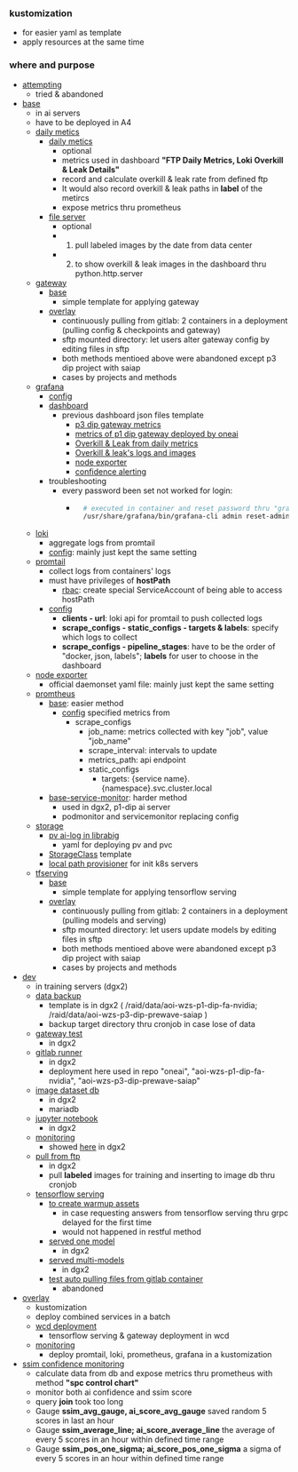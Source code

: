 ### kustomization
- for easier yaml as template
- apply resources at the same time

### where and purpose
- [attempting](./attempting/)
    - tried & abandoned
- [base](./base/)
    - in ai servers
    - have to be deployed in A4
    - [daily metics](./base/daily-metrics/base/)
        - [daily metics](./base/daily-metrics/base/ftp-metrics.yaml)
            - optional
            - metrics used in dashboard **"FTP Daily Metrics, Loki Overkill & Leak Details"**
            - record and calculate overkill & leak rate from defined ftp
            - It would also record overkill & leak paths in **label** of the metircs
            - expose metrics thru prometheus
        - [file server](./base/daily-metrics/base/file-server.yaml)
            - optional
            - 1. pull labeled images by the date from data center
            - 2. to show overkill & leak images in the dashboard thru python.http.server
    - [gateway](./base/gateway/)
        - [base](./base/gateway/base/)
            - simple template for applying gateway
        - [overlay](./base/gateway/overlay/)
            - continuously pulling from gitlab: 2 containers in a deployment (pulling config & checkpoints and gateway)
            - sftp mounted directory: let users alter gateway config by editing files in sftp
            - both methods mentioed above were abandoned except p3 dip project with saiap
            - cases by projects and methods
    - [grafana](./base/grafana/base/)
        - [config](./base/grafana/base/config/)
        - [dashboard](./base/grafana/base/dashboards/)
            - previous dashboard json files template 
                - [p3 dip gateway metrics](./base/grafana/base/dashboards/P3-DIP-Prewave-AOI-INFA.json)
                - [metrics of p1 dip gateway deployed by oneai](./base/grafana/base/dashboards/Oneai-gateway-INFA.json)
                - [Overkill & Leak from daily metrics](./base/grafana/base/dashboards/FTP-Metrics-P3-DC.json)
                - [Overkill & leak's logs and images](./base/grafana/base/dashboards/Loki-lowlight-log.json)
                - [node exporter](./base/grafana/base/dashboards/node-exporter-full_rev19.json)
                - [confidence alerting](./base/grafana/base/dashboards/confidence-alerting.json)
        - troubleshooting
            - every password been set not worked for login:
                - ```Bash
                    # executed in container and reset password thru "grafana-cli"
                    /usr/share/grafana/bin/grafana-cli admin reset-admin-password 1q2w3e4r
                  ```
    - [loki](./base/loki/base/)
        - aggregate logs from promtail
        - [config](./base/loki/base/config.yml): mainly just kept the same setting
    - [promtail](./base/promtail/base/)
        - collect logs from containers' logs
        - must have privileges of **hostPath**
            - [rbac](./base/promtail/base/rbac.yaml): create special ServiceAccount of being able to access hostPath
        - [config](./base/promtail/base/config.yaml)
            - **clients - url**: loki api for promtail to push collected logs
            - **scrape_configs - static_configs - targets & labels**: specify which logs to collect
            - **scrape_configs - pipeline_stages**: have to be the order of "docker, json, labels"; **labels** for user to choose in the dashboard
    - [node exporter](./base/node-exporter/node-exporter-daemonset.yaml)
        - official daemonset yaml file: mainly just kept the same setting
    - [promtheus](./base/promtheus/)
        - [base](./base/promtheus/base/): easier method
            - [config](./base/promtheus/base/prometheus.yml) specified metrics from
                - scrape_configs 
                    - job_name: metrics collected with key "job", value "job_name"
                    - scrape_interval: intervals to update
                    - metrics_path: api endpoint
                    - static_configs
                        - targets: {service name}.{namespace}.svc.cluster.local
        - [base-service-monitor](./base/promtheus/base-service-monitor/): harder method
            - used in dgx2, p1-dip ai server
            - podmonitor and servicemonitor replacing config
    - [storage](./base/storage/)
        - [pv ai-log in librabig](./base/storage/log/)
            - yaml for deploying pv and pvc
        - [StorageClass](./base/storage/sc.yaml) template
        - [local path provisioner](./base/storage/local-path-provisioner.yaml) for init k8s servers
    - [tfserving](./base/tfserving/)
        - [base](./base/tfserving/base/)
            - simple template for applying tensorflow serving
        - [overlay](./base/tfserving/overlay/)
            - continuously pulling from gitlab: 2 containers in a deployment (pulling models and serving)
            - sftp mounted directory: let users update models by editing files in sftp
            - both methods mentioed above were abandoned except p3 dip project with saiap
            - cases by projects and methods
- [dev](./dev/)
    - in training servers (dgx2)
    - [data backup](./dev/data-backup/base/)
        - template is in dgx2 ( /raid/data/aoi-wzs-p1-dip-fa-nvidia; /raid/data/aoi-wzs-p3-dip-prewave-saiap )
        - backup target directory thru cronjob in case lose of data
    - [gateway test](./dev/gateway/)
        - in dgx2
    - [gitlab runner](./dev/gitlab-runner/)
        - in dgx2
        - deployment here used in repo "oneai", "aoi-wzs-p1-dip-fa-nvidia", "aoi-wzs-p3-dip-prewave-saiap"
    - [image dataset db](./dev/image-dataset-db/)
        - in dgx2
        - mariadb
    - [jupyter notebook](./dev/jupyter/base/)
        - in dgx2
    - [monitoring](./dev/monitoring/)
        - showed [here](10.41.241.230:30000) in dgx2
    - [pull from ftp](./dev/pull-ftp/base/)
        - in dgx2
        - pull **labeled** images for training and inserting to image db thru cronjob
    - [tensorflow serving](./dev/tensorflow-serving/)
        - [to create warmup assets](./dev/tensorflow-serving/create_tf_serving_warmup_requests.py)
            - in case requesting answers from tensorflow serving thru grpc delayed for the first time
            - would not happened in restful method
        - [served one model](./dev/tensorflow-serving/one-model-test.yaml)
            - in dgx2
        - [served multi-models](./dev/tensorflow-serving/dgx2-tfserving.yaml)
            - in dgx2
        - [test auto pulling files from gitlab container](./dev/tensorflow-serving/dgx2-tfserving.yaml)
            - abandoned
- [overlay](./overlay/)
    - kustomization
    - deploy combined services in a batch 
    - [wcd deployment](./overlay/inference/aoi-wcd-fa-saiap/)
        - tensorflow serving & gateway deployment in wcd
    - [monitoring](./overlay/monitoring/)
        - deploy promtail, loki, prometheus, grafana in a kustomization
- [ssim confidence monitoring](https://gitlab-k8s.wzs.wistron.com.cn/10802014/aoi-wih-ssim-monitoring)
    - calculate data from db and expose metrics thru prometheus with method **"spc control chart"**
    - monitor both ai confidence and ssim score
    - query **join** took too long
    - Gauge **ssim_avg_gauge, ai_score_avg_gauge** saved random 5 scores in last an hour
    - Gauge **ssim_average_line; ai_score_average_line** the average of every 5 scores in an hour within defined time range
    - Gauge **ssim_pos_one_sigma; ai_score_pos_one_sigma** a sigma of every 5 scores in an hour within defined time range